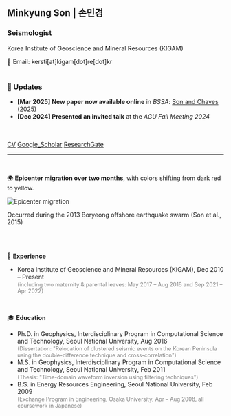 ## Minkyung Son | 손민경
### Seismologist
Korea Institute of Geoscience and Mineral Resources (KIGAM)  

📧 Email: kersti[at]kigam[dot]re[dot]kr
<br><br>

### 📢 Updates
- **[Mar 2025] New paper now available online** in *BSSA*: [Son and Chaves (2025)](https://doi.org/10.1785/0120240149)
- **[Dec 2024] Presented an invited talk** at the *AGU Fall Meeting 2024*
<br><br><br>

[CV](https://drive.google.com/file/d/1IQnCE6MnFiwdhD7vqg9NG8U9tPDegy-c/view?usp=drivesdk)
[Google_Scholar](https://scholar.google.com/citations?user=3ssY-5gAAAAJ&hl=en)
[ResearchGate](https://www.researchgate.net/profile/Minkyung-Son?ev=hdr_xprf)
<br>


---
<br>
<!--<details open>
  <summary><u>2013 Boryeong offshore earthquake sequence</u></summary> -->

🌍 **Epicenter migration over two months**, 
with colors shifting from dark red to yellow. 

  ![Epicenter migration](https://static-content.springer.com/esm/art%3A10.1007%2Fs12303-014-0038-2/MediaObjects/12303_2014_38_MOESM1_ESM.gif)

Occurred during the 2013 Boryeong offshore earthquake swarm (Son et al., 2015)<br>  
<!--</details>-->


<!--<details open>
  <summary><u>Experience & Education</u></summary>-->
<br>

<!--<details open>
  <summary><u>Experience & Education</u></summary>-->
<br>

💼 **Experience**  
- Korea Institute of Geoscience and Mineral Resources (KIGAM), Dec 2010 – Present  
  <span style="color: gray; font-size: 90%;">(including two maternity & parental leaves: May 2017 – Aug 2018 and Sep 2021 – Apr 2022)</span>  
<br>

🎓 **Education**  
- Ph.D. in Geophysics, Interdisciplinary Program in Computational Science and Technology, Seoul National University, Aug 2016  
  <span style="color: gray; font-size: 90%;">(Dissertation: "Relocation of clustered seismic events on the Korean Peninsula using the double-difference technique and cross-correlation")</span>
- M.S. in Geophysics, Interdisciplinary Program in Computational Science and Technology, Seoul National University, Feb 2011  
  <span style="color: gray; font-size: 90%;">(Thesis: "Time-domain waveform inversion using filtering techniques")</span>
- B.S. in Energy Resources Engineering, Seoul National University, Feb 2009  
  <span style="color: gray; font-size: 90%;">(Exchange Program in Engineering, Osaka University, Apr – Aug 2008, all coursework in Japanese)</span>

<!--</details>-->
<br><br><br>






